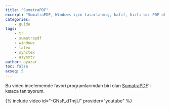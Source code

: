 ```yaml
---
title: "SumatraPDF"
excerpt: "SumatraPDF, Windows için tasarlanmış, hafif, hızlı bir PDF okuyucusu."
categories:
    - guide
tags:
    - tr
    - sumatrapdf
    - windows
    - latex
    - synctex
    - asynxtv
author: ayazar
toc: false
axseq: 5
---
```


Bu video incelememde favori programlarımdan biri olan
[SumatraPDF](http://sumatrapdf.org/)'i kısaca tanıtıyorum.

{% include video id="-GNsF_dTmjU" provider="youtube" %}

